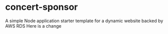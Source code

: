 # concert-sponsor
A simple Node application starter template for a dynamic website backed by AWS RDS
Here is a change
